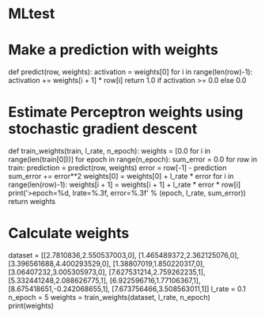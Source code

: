 # MLtest


# Make a prediction with weights
def predict(row, weights):
	activation = weights[0]
	for i in range(len(row)-1):
		activation += weights[i + 1] * row[i]
	return 1.0 if activation >= 0.0 else 0.0
 
# Estimate Perceptron weights using stochastic gradient descent
def train_weights(train, l_rate, n_epoch):
	weights = [0.0 for i in range(len(train[0]))]
	for epoch in range(n_epoch):
		sum_error = 0.0
		for row in train:
			prediction = predict(row, weights)
			error = row[-1] - prediction
			sum_error += error**2
			weights[0] = weights[0] + l_rate * error
			for i in range(len(row)-1):
				weights[i + 1] = weights[i + 1] + l_rate * error * row[i]
		print('>epoch=%d, lrate=%.3f, error=%.3f' % (epoch, l_rate, sum_error))
	return weights
 
# Calculate weights
dataset = [[2.7810836,2.550537003,0],
	[1.465489372,2.362125076,0],
	[3.396561688,4.400293529,0],
	[1.38807019,1.850220317,0],
	[3.06407232,3.005305973,0],
	[7.627531214,2.759262235,1],
	[5.332441248,2.088626775,1],
	[6.922596716,1.77106367,1],
	[8.675418651,-0.242068655,1],
	[7.673756466,3.508563011,1]]
l_rate = 0.1
n_epoch = 5
weights = train_weights(dataset, l_rate, n_epoch)
print(weights)
